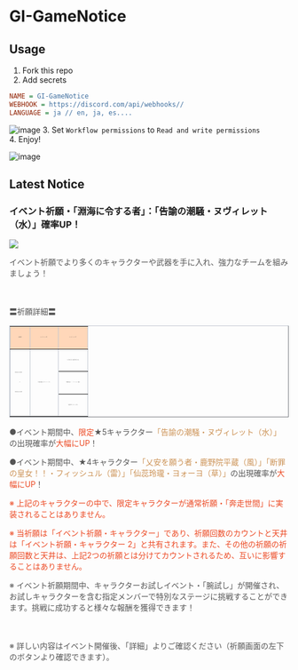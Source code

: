 # GI-GameNotice

## Usage
1. Fork this repo
2. Add secrets
```ini
NAME = GI-GameNotice
WEBHOOK = https://discord.com/api/webhooks//
LANGUAGE = ja // en, ja, es....
```
![image](https://github.com/c2t-r/GI-GameNotice/assets/80561604/63d8a4f2-9ec2-49d7-a637-44d728b2f945)
3. Set `Workflow permissions` to `Read and write permissions`  
4. Enjoy!

![image](https://github.com/c2t-r/GI-GameNotice/assets/80561604/24ec6182-cd99-4969-ab59-1d65c886077a)

## Latest Notice
<start>

### イベント祈願・「淵海に令する者」：「告諭の潮騒・ヌヴィレット（水）」確率UP！
<img src="https://sdk.hoyoverse.com/upload/ann/2024/11/25/0dddde8e3867963832bda910f6904857_452971019437719326.jpg">
<p style="white-space: pre-wrap;"><span style="color:rgba(85,85,85,1)">イベント祈願でより多くのキャラクターや武器を手に入れ、強力なチームを組みましょう！</span></p><p style="white-space: pre-wrap; min-height: 1.5em; text-align: left;"><span style="color:rgba(85,85,85,1)"> </span></p><p style="white-space: pre-wrap; text-align: left;"><span style="color:rgba(85,85,85,1)">〓祈願詳細〓</span></p><div class="table-wrapper"><table style="border-color:rgb(193, 199, 208);line-height:1;width:100%;border-collapse:collapse;" class="" border="1" cellspacing="0"><colgroup><col style="width: 21.41981710191383%;"><col style="width: 30.92297539360799%;"><col style="width: 32.129725652870746%;"></colgroup><tbody><tr><td data-colwidth="142" style="background-color: rgb(255, 215, 185);"><p style="white-space: pre-wrap; text-align: center;"><span style="color:rgba(85,85,85,1)"><span style="font-size:0.09rem">祈願期間</span></span></p></td><td data-colwidth="205" style="background-color: rgb(255, 215, 185);"><p style="white-space: pre-wrap; text-align: center;"><span style="color:rgba(85,85,85,1)"><span style="font-size:0.09rem">ピックアップ（★5）</span></span></p></td><td data-colwidth="213" style="background-color: rgb(255, 215, 185);"><p style="white-space: pre-wrap; text-align: center;"><span style="color:rgba(85,85,85,1)"><span style="font-size:0.09rem">ピックアップ（★4）</span></span></p></td></tr><tr><td rowspan="3" data-colwidth="142"><p style="white-space: pre-wrap;"><t class="t_lc" contenteditable="false"><span style="color:rgba(85,85,85,1)"><span style="font-size:0.09rem">2024/12/10 18:00</span></span></t></p><p style="white-space: pre-wrap; text-align: center;"><span style="color:rgba(85,85,85,1)"><span style="font-size:0.09rem">~ </span></span></p><p style="white-space: pre-wrap;"><t class="t_lc" contenteditable="false"><span style="color:rgba(85,85,85,1)"><span style="font-size:0.09rem">2024/12/31 14:59</span></span></t></p></td><td rowspan="3" data-colwidth="205"><p style="white-space: pre-wrap; text-align: center;"><span style="color:rgba(85,85,85,1)"><span style="font-size:0.09rem">「告諭の潮騒・ヌヴィレット（水）」</span></span></p></td><td data-colwidth="213"><p style="white-space: pre-wrap; text-align: center;"><span style="color:rgba(85,85,85,1)"><span style="font-size:0.09rem">「乂安を願う者・鹿野院平蔵（風）」</span></span></p></td></tr><tr><td data-colwidth="213"><p style="white-space: pre-wrap; text-align: center;"><span style="color:rgba(85,85,85,1)"><span style="font-size:0.09rem">「断罪の皇女！！・フィッシュル（雷）」</span></span></p></td></tr><tr><td data-colwidth="213"><p style="white-space: pre-wrap; text-align: center;"><span style="color:rgba(85,85,85,1)"><span style="font-size:0.09rem">「仙蕊玲瓏・ヨォーヨ（草）」</span></span></p></td></tr></tbody></table></div><p style="white-space: pre-wrap; text-align: left;"><span style="color:rgba(85,85,85,1)">●イベント期間中、</span><span style="color:rgba(236,73,35,1)">限定</span><span style="color:rgba(85,85,85,1)">★5キャラクター</span><span style="color:rgba(204,146,85,1)">「告諭の潮騒・ヌヴィレット（水）」</span><span style="color:rgba(85,85,85,1)">の出現確率が</span><span style="color:rgba(236,73,35,1)">大幅にUP</span><span style="color:rgba(85,85,85,1)">！</span></p><p style="white-space: pre-wrap; text-align: left;"><span style="color:rgba(85,85,85,1)">●イベント期間中、★4キャラクター</span><span style="color:rgba(204,146,85,1)">「乂安を願う者・鹿野院平蔵（風）」「断罪の皇女！！・フィッシュル（雷）」「仙蕊玲瓏・ヨォーヨ（草）」</span><span style="color:rgba(85,85,85,1)">の出現確率が</span><span style="color:rgba(236,73,35,1)">大幅にUP</span><span style="color:rgba(85,85,85,1)">！</span></p><p style="white-space: pre-wrap; text-align: left;"><span style="color:rgba(236,73,35,1)">※ 上記のキャラクターの中で、限定キャラクターが通常祈願・「奔走世間」に実装されることはありません。</span></p><p style="white-space: pre-wrap; text-align: left;"><span style="color:rgba(236,73,35,1)">※ 当祈願は「イベント祈願・キャラクター」であり、祈願回数のカウントと天井は「イベント祈願・キャラクター 2」と共有されます。また、その他の祈願の祈願回数と天井は、上記2つの祈願とは分けてカウントされるため、互いに影響することはありません。</span></p><p style="white-space: pre-wrap; text-align: left;"><span style="color:rgba(85,85,85,1)">※ イベント祈願期間中、キャラクターお試しイベント・「腕試し」が開催され、お試しキャラクターを含む指定メンバーで特別なステージに挑戦することができます。挑戦に成功すると様々な報酬を獲得できます！</span></p><p style="white-space: pre-wrap; min-height: 1.5em; text-align: left;"></p><p style="white-space: pre-wrap; text-align: left;"><span style="color:rgba(85,85,85,1)">※ 詳しい内容はイベント開催後、「詳細」よりご確認ください（祈願画面の左下のボタンより確認できます）。</span></p>

<end>
